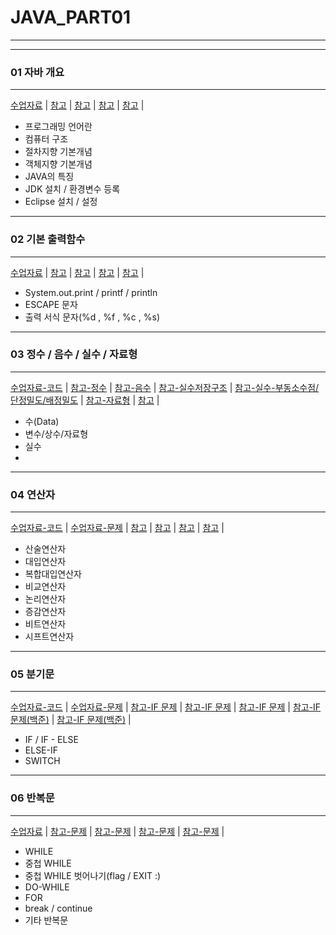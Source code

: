 # JAVA_PART01
---

---
### 01 자바 개요
---
[수업자료]() |
[참고]() |
[참고]() |
[참고]() |
[참고]() |

  - 프로그래밍 언어란
  - 컴퓨터 구조
  - 절차지향 기본개념
  - 객체지향 기본개념
  - JAVA의 특징
  - JDK 설치 / 환경변수 등록
  - Eclipse 설치 / 설정

---
### 02 기본 출력함수
--- 
[수업자료]() |
[참고]() |
[참고]() |
[참고]() |
[참고]() |

- System.out.print / printf / println
- ESCAPE 문자
- 출력 서식 문자(%d , %f , %c , %s)

--- 
### 03 정수 / 음수 / 실수 / 자료형 
---
[수업자료-코드](01_SrcFile/Ch02) |
[참고-정수](https://www.tcpschool.com/codingmath/intro) |
[참고-음수](https://www.tcpschool.com/c/c_refer_negativeNumber) |
[참고-실수저장구조](https://blog.naver.com/herbbread/220913894553) |
[참고-실수-부동소수점/단정밀도/배정밀도](https://hellvelopment.tistory.com/66) |
[참고-자료형](https://inpa.tistory.com/entry/JAVA-%E2%98%95-%EA%B8%B0%EB%B3%B8-%EC%9E%90%EB%A3%8C%ED%98%95-%EC%A2%85%EB%A5%98-%EC%B4%9D%EC%A0%95%EB%A6%AC-int-double-char-String) |
[참고]() |

- 수(Data)
- 변수/상수/자료형
- 실수
- 

---
### 04 연산자
---
[수업자료-코드](01_SrcFile/Ch05) |
[수업자료-문제](01_SrcFile/Ch05EXEC) |
[참고]() |
[참고]() |
[참고]() |
[참고]() |

- 산술연산자
- 대입연산자
- 복합대입연산자
- 비교연산자
- 논리연산자
- 증감연산자
- 비트연산자
- 시프트연산자

---
### 05 분기문
---
[수업자료-코드](01_SrcFile/Ch06) |
[수업자료-문제](01_SrcFile/Ch06EXEC) |
[참고-IF 문제](https://choseongho93.tistory.com/18) |
[참고-IF 문제](https://ubange.tistory.com/186) |
[참고-IF 문제](https://tnrn211.tistory.com/353) |
[참고-IF 문제(백준)](https://velog.io/@s_yeah/%EB%B0%B1%EC%A4%80-%EC%95%8C%EA%B3%A0%EB%A6%AC%EC%A6%98-%EB%8B%A8%EA%B3%84%EB%B3%84-%EB%AC%B8%EC%A0%9C%ED%92%80%EC%9D%B4-Lv.2-if%EB%AC%B8) |
[참고-IF 문제(백준)](https://july7k.tistory.com/158) |


- IF / IF - ELSE
- ELSE-IF
- SWITCH

---
### 06 반복문
---
[수업자료]() |
[참고-문제](https://salangdung.tistory.com/21) |
[참고-문제](https://ubange.tistory.com/191) |
[참고-문제](https://0rcticfox.tistory.com/entry/726-%EB%B0%98%EB%B3%B5%EB%AC%B8-%EC%97%B0%EC%8A%B5-%EB%AC%B8%EC%A0%9C) |
[참고-문제](https://yermi.tistory.com/entry/JAVA-chapter-04-%EC%A1%B0%EA%B1%B4%EB%AC%B8%EA%B3%BC-%EB%B0%98%EB%B3%B5%EB%AC%B8-%EC%97%B0%EC%8A%B5-%EB%AC%B8%EC%A0%9C-%EC%9E%90%EB%B0%94%EC%9D%98-%EC%A0%95%EC%84%9D-3rd-Edition) |

- WHILE
- 중첩 WHILE
- 중첩 WHILE 벗어나기(flag / EXIT :) 
- DO-WHILE
- FOR
- break / continue
- 기타 반복문


